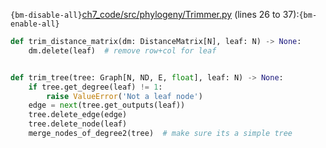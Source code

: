 `{bm-disable-all}`[ch7_code/src/phylogeny/Trimmer.py](ch7_code/src/phylogeny/Trimmer.py) (lines 26 to 37):`{bm-enable-all}`

```python
def trim_distance_matrix(dm: DistanceMatrix[N], leaf: N) -> None:
    dm.delete(leaf)  # remove row+col for leaf


def trim_tree(tree: Graph[N, ND, E, float], leaf: N) -> None:
    if tree.get_degree(leaf) != 1:
        raise ValueError('Not a leaf node')
    edge = next(tree.get_outputs(leaf))
    tree.delete_edge(edge)
    tree.delete_node(leaf)
    merge_nodes_of_degree2(tree)  # make sure its a simple tree
```